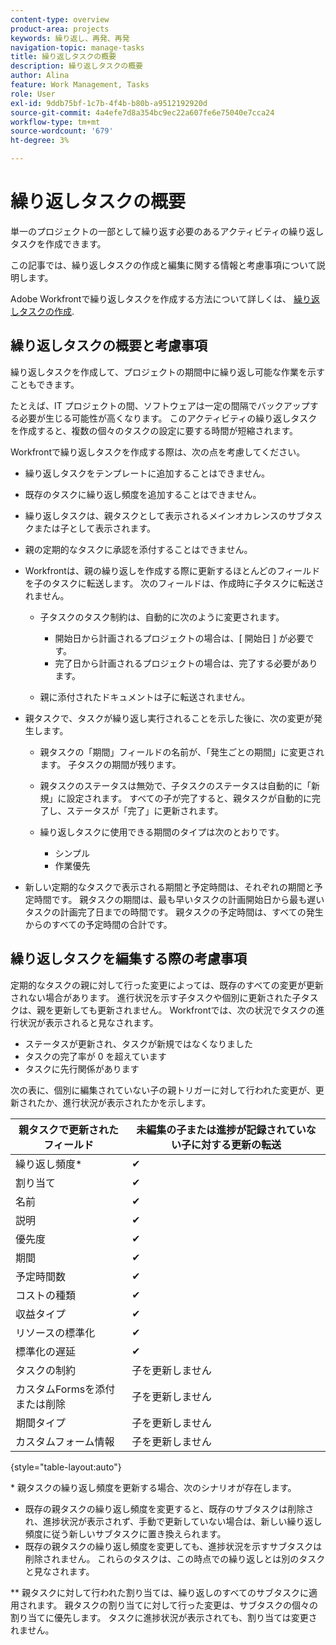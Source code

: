 ```yaml
---
content-type: overview
product-area: projects
keywords: 繰り返し、再発、再発
navigation-topic: manage-tasks
title: 繰り返しタスクの概要
description: 繰り返しタスクの概要
author: Alina
feature: Work Management, Tasks
role: User
exl-id: 9ddb75bf-1c7b-4f4b-b80b-a9512192920d
source-git-commit: 4a4efe7d8a354bc9ec22a607fe6e75040e7cca24
workflow-type: tm+mt
source-wordcount: '679'
ht-degree: 3%

---
```


# 繰り返しタスクの概要

<!--
<div data-mc-conditions="QuicksilverOrClassic.Draft mode">
<p>(NOTE: DO NOT DO NOT EDIT OR CHANGE!!! linked to the NWE UI, this is not linked to classic - direct links:</p>
<p>https://one.workfront.com/s/csh?context=2288&pubname=workfront-classic</p>
<p>https://one.workfront.com/s/csh?context=2288&pubname=the-new-workfront-experience >> this)</p>
</div>
-->

単一のプロジェクトの一部として繰り返す必要のあるアクティビティの繰り返しタスクを作成できます。

この記事では、繰り返しタスクの作成と編集に関する情報と考慮事項について説明します。

Adobe Workfrontで繰り返しタスクを作成する方法について詳しくは、 [繰り返しタスクの作成](../../../manage-work/tasks/create-tasks/create-recurring-tasks.md).

## 繰り返しタスクの概要と考慮事項

繰り返しタスクを作成して、プロジェクトの期間中に繰り返し可能な作業を示すこともできます。

たとえば、IT プロジェクトの間、ソフトウェアは一定の間隔でバックアップする必要が生じる可能性が高くなります。 このアクティビティの繰り返しタスクを作成すると、複数の個々のタスクの設定に要する時間が短縮されます。

Workfrontで繰り返しタスクを作成する際は、次の点を考慮してください。

* 繰り返しタスクをテンプレートに追加することはできません。
* 既存のタスクに繰り返し頻度を追加することはできません。
* 繰り返しタスクは、親タスクとして表示されるメインオカレンスのサブタスクまたは子として表示されます。
* 親の定期的なタスクに承認を添付することはできません。
* Workfrontは、親の繰り返しを作成する際に更新するほとんどのフィールドを子のタスクに転送します。 次のフィールドは、作成時に子タスクに転送されません。

   * 子タスクのタスク制約は、自動的に次のように変更されます。

      * 開始日から計画されるプロジェクトの場合は、[ 開始日 ] が必要です。
      * 完了日から計画されるプロジェクトの場合は、完了する必要があります。

   * 親に添付されたドキュメントは子に転送されません。

* 親タスクで、タスクが繰り返し実行されることを示した後に、次の変更が発生します。

   * 親タスクの「期間」フィールドの名前が、「発生ごとの期間」に変更されます。 子タスクの期間が残ります。
   * 親タスクのステータスは無効で、子タスクのステータスは自動的に「新規」に設定されます。 すべての子が完了すると、親タスクが自動的に完了し、ステータスが「完了」に更新されます。
   * 繰り返しタスクに使用できる期間のタイプは次のとおりです。

      * シンプル
      * 作業優先
* 新しい定期的なタスクで表示される期間と予定時間は、それぞれの期間と予定時間です。 親タスクの期間は、最も早いタスクの計画開始日から最も遅いタスクの計画完了日までの時間です。 親タスクの予定時間は、すべての発生からのすべての予定時間の合計です。

## 繰り返しタスクを編集する際の考慮事項

定期的なタスクの親に対して行った変更によっては、既存のすべての変更が更新されない場合があります。 進行状況を示す子タスクや個別に更新された子タスクは、親を更新しても更新されません。 Workfrontでは、次の状況でタスクの進行状況が表示されると見なされます。

* ステータスが更新され、タスクが新規ではなくなりました
* タスクの完了率が 0 を超えています
* タスクに先行関係があります

次の表に、個別に編集されていない子の親トリガーに対して行われた変更が、更新されたか、進行状況が表示されたかを示します。

| 親タスクで更新されたフィールド | 未編集の子または進捗が記録されていない子に対する更新の転送 |
|---|---|
| 繰り返し頻度* | ✔ |
| 割り当て | ✔ |
| 名前 | ✔ |
| 説明 | ✔ |
| 優先度 | ✔ |
| 期間 | ✔ |
| 予定時間数 | ✔ |
| コストの種類 | ✔ |
| 収益タイプ | ✔ |
| リソースの標準化 | ✔ |
| 標準化の遅延 | ✔ |
| タスクの制約 | 子を更新しません |
| カスタムFormsを添付または削除 | 子を更新しません |
| 期間タイプ | 子を更新しません |
| カスタムフォーム情報 | 子を更新しません |

{style="table-layout:auto"}

&#42; 親タスクの繰り返し頻度を更新する場合、次のシナリオが存在します。

* 既存の親タスクの繰り返し頻度を変更すると、既存のサブタスクは削除され、進捗状況が表示されず、手動で更新していない場合は、新しい繰り返し頻度に従う新しいサブタスクに置き換えられます。
* 既存の親タスクの繰り返し頻度を変更しても、進捗状況を示すサブタスクは削除されません。 これらのタスクは、この時点での繰り返しとは別のタスクと見なされます。

&#42;&#42; 親タスクに対して行われた割り当ては、繰り返しのすべてのサブタスクに適用されます。 親タスクの割り当てに対して行った変更は、サブタスクの個々の割り当てに優先します。 タスクに進捗状況が表示されても、割り当ては変更されません。

 
